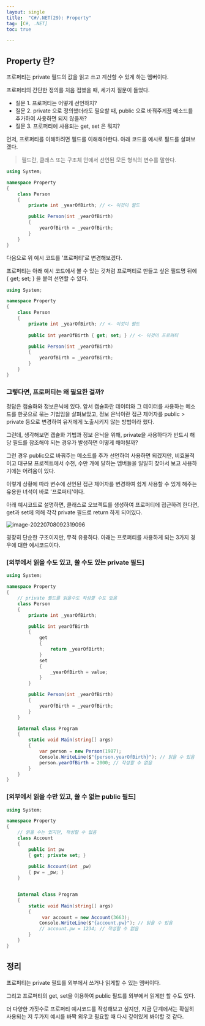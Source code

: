 ```yaml
---
layout: single
title:  "C#/.NET(29): Property"
tag: [C#, .NET]
toc: true 

---
```


## Property 란?

프로퍼티는 private 필드의 값을 읽고 쓰고 계산할 수 있게 하는 멤버이다.

프로퍼티의 간단한 정의를 처음 접했을 때, 세가지 질문이 들었다.

- 질문 1. 프로퍼티는 어떻게 선언하지?
- 질문 2. private 으로 정의했더라도 필요할 때, public 으로 바꿔주게끔 메소드를 추가하여 사용하면 되지 않을까?
- 질문 3. 프로퍼티에 사용되는 get, set 은 뭐지?

먼저, 프로퍼티를 이해하려면 필드를 이해해야한다. 아래 코드를 예시로 필드를 살펴보겠다.

> 필드란, 클래스 또는 구조체 안에서 선언된 모든 형식의 변수를 말한다. 

```c#
using System;

namespace Property
{
	class Person
	{
		private int _yearOfBirth; // <- 이것이 필드 

		public Person(int _yearOfBirth)
		{
			yearOfBirth = _yearOfBirth;
		}
	}
}
```



다음으로 위 예시 코드를 '프로퍼티'로 변경해보겠다.

프로퍼티는 아래 예시 코드에서 볼 수 있는 것처럼 프로퍼티로 만들고 싶은 필드명 뒤에 { get; set; } 을 붙여 선언할 수 있다. 

```c#
using System;

namespace Property
{
	class Person
	{
		private int _yearOfBirth; // <- 이것이 필드
        
		public int yearOfBirth { get; set; } // <- 이것이 프로퍼티

		public Person(int _yearOfBirth)
		{
			yearOfBirth = _yearOfBirth;
		}
	}
}
```



### 그렇다면, 프로퍼티는 왜 필요한 걸까?

정답은 캡슐화와 정보은닉에 있다. 앞서 캡슐화란 데이터와 그 데이터를 사용하는 메소드를 한곳으로 묶는 기법임을 살펴보았고, 정보 은닉이란 접근 제어자를 public > private 등으로 변경하여 유저에게 노출시키지 않는 방법이라 했다.

그런데, 생각해보면 캡슐화 기법과 정보 은닉을 위해, private을 사용하다가 반드시 해당 필드를 참조해야 되는 경우가 발생하면 어떻게 해야될까?

그런 경우 public으로 바꿔주는 메소드를 추가 선언하여 사용하면 되겠지만, 비효율적이고 대규모 프로젝트에서 수천, 수만 개에 달하는 멤버들을 일일히 찾아서 보고 사용하기에는 어려움이 있다.

이렇게 상황에 따라 변수에 선언된 접근 제어자를 변경하여 쉽게 사용할 수 있게 해주는 유용한 녀석이 바로 '프로퍼티'이다.

아래 예시코드로 설명하면, 클래스로 오브젝트를 생성하여 프로퍼티에 접근하려 한다면, get과 set에 의해 각각 private 필드로 return 하게 되어있다.

![image-20220708092319096](/assets/img/image-20220708092319096.png) 



굉장히 단순한 구조이지만, 무척 유용하다. 아래는 프로퍼티를 사용하게 되는 3가지 경우에 대한 예시코드이다.







### [외부에서 읽을 수도 있고, 쓸 수도 있는 private 필드]

```c#
using System;

namespace Property
{
	// private 필드를 읽을수도 작성할 수도 있음
	class Person
	{
		private int _yearOfBirth; 

		public int yearOfBirth
		{
			get
			{
				return _yearOfBirth;
			}
			set
			{
				_yearOfBirth = value;
			}
		}

		public Person(int _yearOfBirth)
		{
			yearOfBirth = _yearOfBirth;
		}
	}

	internal class Program
	{
		static void Main(string[] args)
		{
			var person = new Person(1987);
			Console.WriteLine($"{person.yearOfBirth}"); // 읽을 수 있음
			person.yearOfBirth = 2000; // 작성할 수 없음
		}
	}
}
```









### [외부에서 읽을 수만 있고, 쓸 수 없는 public 필드]

```c#
using System;

namespace Property
{
	// 읽을 수는 있지만, 작성할 수 없음
	class Account
	{
		public int pw
		{ get; private set; }
		
		public Account(int _pw) 
		{ pw = _pw; }
	}


	internal class Program
	{
		static void Main(string[] args)
		{
             var account = new Account(3663);
			Console.WriteLine($"{account.pw}"); // 읽을 수 있음
			// account.pw = 1234; // 작성할 수 없음
		}
	}
}
```





## 정리

프로퍼티는 private 필드를 외부에서 쓰거나 읽게할 수 있는 멤버이다. 

그리고 프로퍼티의 get, set을 이용하여 public 필드를 외부에서 읽게만 할 수도 있다.

더 다양한 가짓수로 프로퍼티 예시코드를 작성해보고 싶지만, 지금 단계에서는 확실히 사용되는 저 두가지 예시를 바짝 외우고 필요할 때 다시 깊이있게 봐야할 것 같다.